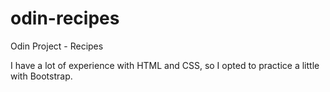 # odin-recipes
Odin Project - Recipes

I have a lot of experience with HTML and CSS, so I opted to practice a little with Bootstrap.